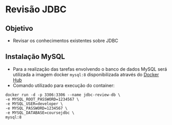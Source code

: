 # Revisão JDBC

## Objetivo
+ Revisar os conhecimentos existentes sobre JDBC

## Instalação MySQL
+ Para a realização das tarefas envolvendo o banco de dados MySQL será utilizada a imagem docker `mysql:8` disponibilizada através do [Docker Hub](https://hub.docker.com/_/mysql)
+ Comando utilizado para execução do container:
```console
docker run -d -p 3306:3306 --name jdbc-review-db \
-e MYSQL_ROOT_PASSWORD=1234567 \
-e MYSQL_USER=developer \
-e MYSQL_PASSWORD=1234567 \
-e MYSQL_DATABASE=coursejdbc \
mysql:8
```